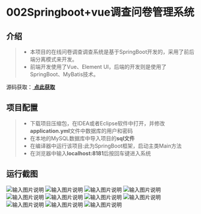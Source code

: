 # 002Springboot+vue调查问卷管理系统

## 介绍
> * 本项目的在线问卷调查调查系统是基于SpringBoot开发的，采用了前后端分离模式来开发。
> * 前端开发使用了Vue、Element UI，后端的开发则是使用了SpringBoot、MyBatis技术。

源码获取：[ **点此获取** ](http://www.shuyue.fun/index.php?type=productinfo&id=56)

## 项目配置
> * 下载项目压缩包，在IDEA或者Eclipse软件中打开，并修改**application.yml**文件中数据库的用户和密码
> * 在本地的MySQL数据库中导入项目的**sql文件**
> * 在编译器中运行该项目:此为SpringBoot框架，启动主类Main方法
> * 在浏览器中输入**localhost:8181**后按回车键进入系统

## 运行截图
![输入图片说明](https://images.gitee.com/uploads/images/2021/0319/141355_d744e146_863230.png "屏幕截图.png")
![输入图片说明](https://images.gitee.com/uploads/images/2021/0319/141406_a72c9bc1_863230.png "屏幕截图.png")
![输入图片说明](https://images.gitee.com/uploads/images/2021/0319/141416_0a600371_863230.png "屏幕截图.png")
![输入图片说明](https://images.gitee.com/uploads/images/2021/0319/141426_9b460ae6_863230.png "屏幕截图.png")
![输入图片说明](https://images.gitee.com/uploads/images/2021/0319/141435_8709f33f_863230.png "屏幕截图.png")
![输入图片说明](https://images.gitee.com/uploads/images/2021/0319/141446_6df84a87_863230.png "屏幕截图.png")
![输入图片说明](https://images.gitee.com/uploads/images/2021/0319/141457_e2b9c469_863230.png "屏幕截图.png")
![输入图片说明](https://images.gitee.com/uploads/images/2021/0319/141504_78c2c5c3_863230.png "屏幕截图.png")
![输入图片说明](https://images.gitee.com/uploads/images/2021/0319/141511_aec91862_863230.png "屏幕截图.png")
![输入图片说明](https://images.gitee.com/uploads/images/2021/0319/141520_d05b5651_863230.png "屏幕截图.png")
![输入图片说明](https://images.gitee.com/uploads/images/2021/0319/141532_8d9e1dd1_863230.png "屏幕截图.png")
